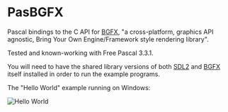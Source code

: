 # PasBGFX
Pascal bindings to the C API for [BGFX](https://github.com/bkaradzic/bgfx), "a cross-platform, graphics API agnostic, Bring Your Own Engine/Framework style rendering library".

Tested and known-working with Free Pascal 3.3.1.

You will need to have the shared library versions of both [SDL2](https://www.libsdl.org/download-2.0.php) and [BGFX](https://github.com/bkaradzic/bgfx) itself installed in order to run the example programs.

The "Hello World" example running on Windows:

![Hello World](https://user-images.githubusercontent.com/11223712/74792613-f4402e00-528b-11ea-9fa2-41870f623a21.PNG)

